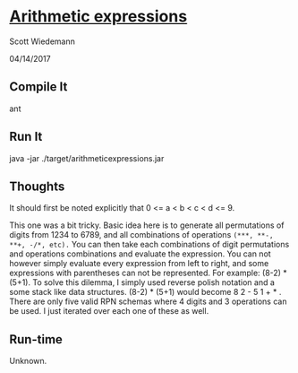 # [Arithmetic expressions](http://projecteuler.net/problem=93)
Scott Wiedemann

04/14/2017

## Compile It
ant

## Run It
java -jar ./target/arithmeticexpressions.jar

## Thoughts
It should first be noted explicitly that 0 <= a < b < c < d <= 9.

This one was a bit tricky.  Basic idea here is to generate all permutations of digits from 1234 to 6789, and all combinations of operations ```(***, **-, **+, -/*, etc).```  You can then take each combinations of digit permutations and operations combinations and evaluate the expression.  You can not however simply evaluate every expression from left to right, and some expressions with parentheses can not be represented.  For example: (8-2) * (5+1).  To solve this dilemma, I simply used reverse polish notation and a some stack like data structures.  (8-2) * (5+1) would become 8 2 - 5 1 + * . There are only five valid RPN schemas where 4 digits and 3 operations can be used.  I just iterated over each one of these as well.

## Run-time
Unknown.
